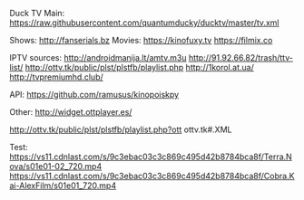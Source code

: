 
Duck TV Main:
https://raw.githubusercontent.com/quantumducky/ducktv/master/tv.xml


Shows:
http://fanserials.bz
Movies:
https://kinofuxy.tv
https://filmix.co


IPTV sources:
http://androidmanija.lt/amtv.m3u
http://91.92.66.82/trash/ttv-list/
http://ottv.tk/public/plst/plstfb/playlist.php
http://1korol.at.ua/
http://tvpremiumhd.club/


API:
https://github.com/ramusus/kinopoiskpy


Other:
http://widget.ottplayer.es/

http://ottv.tk/public/plst/plstfb/playlist.php?ott
ottv.tk#.XML


Test:
https://vs11.cdnlast.com/s/9c3ebac03c3c869c495d42b8784bca8f/Terra.Nova/s01e01-02_720.mp4
https://vs11.cdnlast.com/s/9c3ebac03c3c869c495d42b8784bca8f/Cobra.Kai-AlexFilm/s01e01_720.mp4

